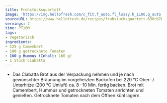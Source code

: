 ```yaml
---
title: Frühstücksquartett
image: 'https://img.hellofresh.com/c_fit,f_auto,fl_lossy,h_1100,q_auto,w_2600/hellofresh_s3/image/fruhstucksquartett-1ca84220.jpg'
sourceURL: https://www.hellofresh.de/recipes/fruhstucksquartett-630cb76a7c45d984fa0a53e3
servings: 2
time: PT10M
tags:
- Vegetarisch
ingredients:
- 125 g Camembert
- 100 g getrocknete Tomaten
- 160 g Hummus (Inhalt: 160 g)
- 1 Stück Ciabatta
---
```


- Das Ciabatta Brot aus der Verpackung nehmen und je nach gewünschter Bräunung im vorgeheizten Backofen bei 220 °C Ober- / Unterhitze (200 °C Umluft) ca. 8 –10 Min. fertig backen. Brot mit Camembert, Hummus und getrockneten Tomaten anrichten und genießen. Getrocknete Tomaten nach dem Öffnen kühl lagern.
